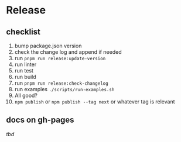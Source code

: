 # Release

## checklist

1. bump package.json version
1. check the change log and append if needed
1. run `pnpm run release:update-version`
1. run linter
1. run test
1. run build
1. run `pnpm run release:check-changelog`
1. run examples `./scripts/run-examples.sh`
1. All good?
1. `npm publish` or `npm publish --tag next` or whatever tag is relevant

## docs on gh-pages

_tbd_
